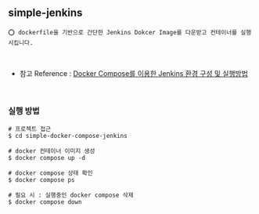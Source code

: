 ## simple-jenkins

    ⭕️ dockerfile을 기반으로 간단한 Jenkins Dokcer Image를 다운받고 컨테이너를 실행시킵니다.

<br/>

- 참고 Reference : [Docker Compose를 이용한 Jenkins 환경 구성 및 실행방법](https://adjh54.tistory.com/642)

<br/>

### 실행 방법

```shell
# 프로젝트 접근
$ cd simple-docker-compose-jenkins

# docker 컨테이너 이미지 생성
$ docker compose up -d

# docker compose 상태 확인
$ docker compose ps

# 필요 시 : 실행중인 docker compose 삭제
$ docker compose down
```

<br/>
<br/>


